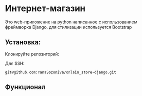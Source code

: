 # Интернет-магазин
Это web-приложение на python написанное с использованием фреймворка Django, для стилизации используется Bootstrap

## Установка:

Клонируйте репозиторий:

Для SSH:
```
git@github.com:YanaSozoniva/onlain_store-django.git

```

## Функционал


